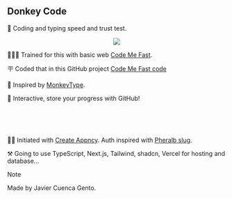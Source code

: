 ## Donkey Code


🫏 Coding and typing speed and trust test.


<p align="center">
   <a href="https://github.com/jcuencagento/donkey-code/"><img align="center" src="./src/assets/images/donkey-code-hd.png" /></a>
</p>


🏋🏼‍♂️ Trained for this with basic web [Code Me Fast](https://code-me-fast.vercel.app/).


🪧 Coded that in this GitHub project [Code Me Fast code](https://github.com/jcuencagento/code-me-fast/)


🧠 Inspired by [MonkeyType](https://monkeytype.com/).


🔐 Interactive, store your progress with GitHub!


<br />
<br />
<br />


 🙏🏼 Initiated with [Create Appncy](https://github.com/goncy/create-appncy). Auth inspired with [Pheralb slug](https://github.com/pheralb/slug).


 ⚒️ Going to use TypeScript, Next.js, Tailwind, shadcn, Vercel for hosting and database...


> [!NOTE]
> Made by Javier Cuenca Gento.
